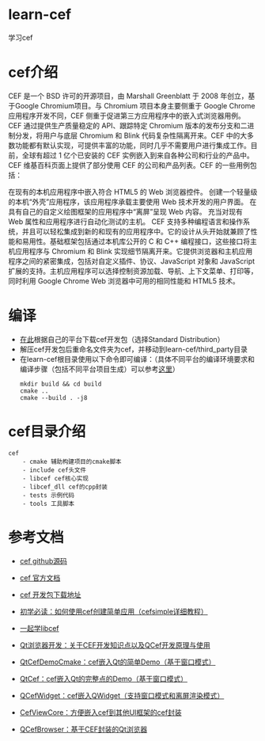 # learn-cef
学习cef

# cef介绍
CEF 是一个 BSD 许可的开源项目，由 Marshall Greenblatt 于 2008 年创立，基于Google Chromium项目。与 Chromium 项目本身主要侧重于 Google Chrome 应用程序开发不同，CEF 侧重于促进第三方应用程序中的嵌入式浏览器用例。CEF 通过提供生产质量稳定的 API、跟踪特定 Chromium 版本的发布分支和二进制分发，将用户与底层 Chromium 和 Blink 代码复杂性隔离开来。CEF 中的大多数功能都有默认实现，可提供丰富的功能，同时几乎不需要用户进行集成工作。目前，全球有超过 1 亿个已安装的 CEF 实例嵌入到来自各种公司和行业的产品中。CEF 维基百科页面上提供了部分使用 CEF 的公司和产品列表。CEF 的一些用例包括：

在现有的本机应用程序中嵌入符合 HTML5 的 Web 浏览器控件。
创建一个轻量级的本机“外壳”应用程序，该应用程序承载主要使用 Web 技术开发的用户界面。
在具有自己的自定义绘图框架的应用程序中“离屏”呈现 Web 内容。
充当对现有 Web 属性和应用程序进行自动化测试的主机。
CEF 支持多种编程语言和操作系统，并且可以轻松集成到新的和现有的应用程序中。它的设计从头开始就兼顾了性能和易用性。基础框架包括通过本机库公开的 C 和 C++ 编程接口，这些接口将主机应用程序与 Chromium 和 Blink 实现细节隔离开来。它提供浏览器和主机应用程序之间的紧密集成，包括对自定义插件、协议、JavaScript 对象和 JavaScript 扩展的支持。主机应用程序可以选择控制资源加载、导航、上下文菜单、打印等，同时利用 Google Chrome Web 浏览器中可用的相同性能和 HTML5 技术。

# 编译
- [在此](https://cef-builds.spotifycdn.com/index.html)根据自己的平台下载cef开发包（选择Standard Distribution）
- 解压cef开发包后重命名文件夹为cef，并移动到learn-cef/third_party目录
- 在learn-cef根目录使用以下命令即可编译：（具体不同平台的编译环境要求和编译步骤（包括不同平台项目生成）可以参考[这里](https://github.com/chromiumembedded/cef/blob/f6cf7f9ec7de6f868f04f8d680faeb6c53d4d813/CMakeLists.txt.in#L35)）
    ```
    mkdir build && cd build
    cmake ..
    cmake --build . -j8
    ```

# cef目录介绍
```
cef
    - cmake 辅助构建项目的cmake脚本
    - include cef头文件
    - libcef cef核心实现
    - libcef_dll cef的cpp封装
    - tests 示例代码
    - tools 工具脚本
```

# 参考文档
- [cef github源码](https://github.com/chromiumembedded/cef)
- [cef 官方文档](https://bitbucket.org/chromiumembedded/cef/wiki/Home)
- [cef 开发包下载地址](https://cef-builds.spotifycdn.com/index.html)

- [初学必读：如何使用cef创建简单应用（cefsimple详细教程）](https://bitbucket.org/chromiumembedded/cef/wiki/Tutorial.md)
- [一起学libcef](https://blog.csdn.net/wangshubo1989/category_6004479.html)
- [Qt浏览器开发：关于CEF开发知识点以及QCef开发原理与使用](https://blog.csdn.net/qq_36651243/article/details/115350668)

- [QtCefDemoCmake：cef嵌入Qt的简单Demo（基于窗口模式）](https://github.com/w4ngzhen/QtCefDemoCmake)
- [QtCef：cef嵌入Qt的完整点的Demo（基于窗口模式）](https://github.com/3dproger/QtCef)
- [QCefWidget：cef嵌入QWidget（支持窗口模式和离屏渲染模式）](https://github.com/winsoft666/QCefWidget)
- [CefViewCore：方便嵌入cef到其他UI框架的cef封装](https://github.com/CefView/CefViewCore)
- [QCefBrowser：基于CEF封装的Qt浏览器](https://github.com/KikyoShaw/QCefBrowser)